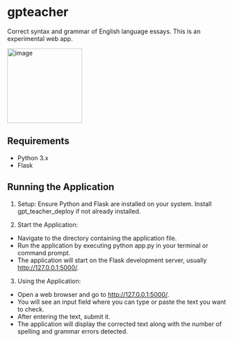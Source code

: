 # gpteacher
Correct syntax and grammar of English language essays. This is an experimental web app.

<img width="172" alt="image" src="https://github.com/DavidCastello/gpteacher/assets/50247592/2311d3f5-b8e7-4068-8e63-786c72c579d4">

## Requirements
- Python 3.x
- Flask

## Running the Application
1) Setup: Ensure Python and Flask are installed on your system. Install gpt_teacher_deploy if not already installed.

2) Start the Application:

- Navigate to the directory containing the application file.
- Run the application by executing python app.py in your terminal or command prompt.
- The application will start on the Flask development server, usually http://127.0.0.1:5000/.

3) Using the Application:

- Open a web browser and go to http://127.0.0.1:5000/.
- You will see an input field where you can type or paste the text you want to check.
- After entering the text, submit it.
- The application will display the corrected text along with the number of spelling and grammar errors detected.
